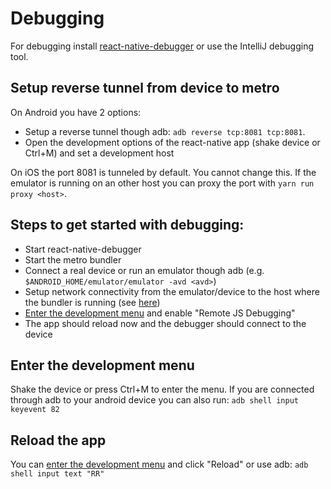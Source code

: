# Debugging
For debugging install [react-native-debugger](https://github.com/jhen0409/react-native-debugger) or use the IntelliJ
debugging tool.

## Setup reverse tunnel from device to metro
On Android you have 2 options:
* Setup a reverse tunnel though adb: `adb reverse tcp:8081 tcp:8081`.
* Open the development options of the react-native app (shake device or Ctrl+M) and set a development host

On iOS the port 8081 is tunneled by default. You cannot change this. If the emulator is running on an other host you can proxy the port with `yarn run proxy <host>`.

## Steps to get started with debugging:
* Start react-native-debugger
* Start the metro bundler
* Connect a real device or run an emulator though adb (e.g. `$ANDROID_HOME/emulator/emulator -avd <avd>`)
* Setup network connectivity from the emulator/device to the host where the bundler is running (see [here](#setup-reverse-tunnel-from-device-to-metro))
* [Enter the development menu](#enter-the-development-menu) and enable "Remote JS Debugging"
* The app should reload now and the debugger should connect to the device

## Enter the development menu
Shake the device or press Ctrl+M to enter the menu. If you are connected through adb to your android device you can also 
run: `adb shell input keyevent 82`

## Reload the app
You can [enter the development menu](#enter-the-development-menu) and click "Reload" or use adb: `adb shell input text "RR"`
